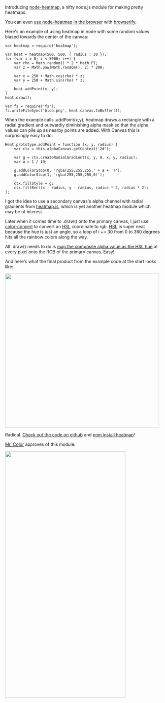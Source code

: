 Introducing <a href="http://github.com/substack/node-heatmap">node-heatmap</a>,
a nifty node.js module for making pretty heatmaps.

You can even
<a href="https://github.com/substack/node-heatmap/blob/master/example/web/main.js">use node-heatmap in the browser</a>
with <a href="https://github.com/substack/node-browserify">browserify</a>.
</p>

<p>
Here's an example of using heatmap in node with some random values biased
towards the center of the canvas:
</p>

```
var heatmap = require('heatmap');

var heat = heatmap(500, 500, { radius : 30 });
for (var i = 0; i < 5000; i++) {
    var rho = Math.random() * 2 * Math.PI;
    var z = Math.pow(Math.random(), 2) * 200;

    var x = 250 + Math.cos(rho) * z;
    var y = 250 + Math.sin(rho) * z;

    heat.addPoint(x, y);
}
heat.draw();

var fs = require('fs');
fs.writeFileSync('blob.png', heat.canvas.toBuffer());
```

<p>
When the example calls <span class="code">.addPoint(x,y)</span>, heatmap draws a
rectangle with a radial gradient and outwardly diminishing alpha mask so that
the alpha values can pile up as nearby points are added. With Canvas this is
surprisingly easy to do:
</p>

```
Heat.prototype.addPoint = function (x, y, radius) {
    var ctx = this.alphaCanvas.getContext('2d');
    
    var g = ctx.createRadialGradient(x, y, 0, x, y, radius);
    var a = 1 / 10;
    
    g.addColorStop(0, 'rgba(255,255,255,' + a + ')');
    g.addColorStop(1, 'rgba(255,255,255,0)');
    
    ctx.fillStyle = g;
    ctx.fillRect(x - radius, y - radius, radius * 2, radius * 2);
};
```

<p>
I got the idea to use a secondary canvas's alpha channel with radial gradients
from <a href="https://github.com/pa7/heatmap.js">heatmap.js</a>,
which is yet another heatmap module which may be of interest.
</p>

<p>
Later when it comes time to <span class="code">.draw()</span> onto the primary
canvas, I just use
<a href="https://github.com/harthur/color-convert">color-convert</a>
to convert an
<a href="http://en.wikipedia.org/wiki/HSL_and_HSV">HSL</a>
coordinate to rgb.
<a href="http://en.wikipedia.org/wiki/HSL_and_HSV">HSL</a>
is super neat because the hue is just an angle, so a loop of
<span class="code">i += 30</span> from 0 to 360 degrees hits all the rainbow
colors along the way.

All <span class="code">.draw()</span> needs to do is
<a href="https://github.com/substack/node-heatmap/blob/3338a4f4244cca13f0ab07555984ddebba8bd7c7/index.js#L79-L80">map the composite alpha value as the HSL
hue</a>
at every pixel onto the RGB of the primary canvas.
Easy!
</p>

<p>
And here's what the final product from the example code at the start looks like:
</p>

<div>
<img src="/images/heatmap.png" width="500" height="500">
</div>

<p>
Radical.
<a href="http://github.com/substack/node-heatmap">Check out the code on github</a>
and <a href="http://npmjs.org">npm install heatmap</a>!
</p>

<p>
<a href="http://github.com/substack/mrcolor">Mr. Color</a> approves of this
module.
</p>

<div>
<img src="/images/mrcolor.png" width="390" height="799">
</div>
